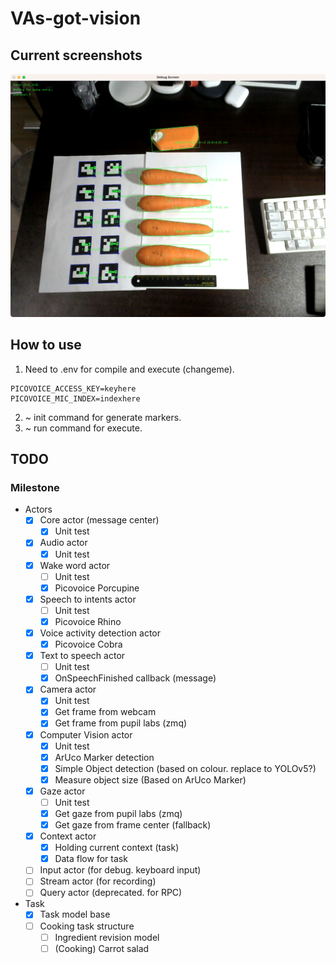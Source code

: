 # VAs-got-vision

## Current screenshots
![](resources/images/rev.1.beta-2023-10-20.png)

## How to use
1. Need to .env for compile and execute (changeme).
```
PICOVOICE_ACCESS_KEY=keyhere
PICOVOICE_MIC_INDEX=indexhere
```

2. ~ init command for generate markers.
3. ~ run command for execute.

## TODO

### Milestone
* Actors
  * [X] Core actor (message center)
    * [X] Unit test
  * [X] Audio actor
    * [X] Unit test
  * [X] Wake word actor
    * [ ] Unit test
    * [X] Picovoice Porcupine
  * [X] Speech to intents actor
    * [ ] Unit test
    * [X] Picovoice Rhino
  * [X] Voice activity detection actor
    * [X] Picovoice Cobra
  * [X] Text to speech actor
    * [ ] Unit test
    * [X] OnSpeechFinished callback (message)
  * [X] Camera actor
    * [X] Unit test
    * [X] Get frame from webcam
    * [X] Get frame from pupil labs (zmq)
  * [X] Computer Vision actor
    * [X] Unit test
    * [X] ArUco Marker detection
    * [X] Simple Object detection (based on colour. replace to YOLOv5?)
    * [X] Measure object size (Based on ArUco Marker)
  * [X] Gaze actor
    * [ ] Unit test
    * [X] Get gaze from pupil labs (zmq)
    * [X] Get gaze from frame center (fallback)
  * [X] Context actor
    * [X] Holding current context (task)
    * [X] Data flow for task
  * [ ] Input actor (for debug. keyboard input)
  * [ ] Stream actor (for recording)
  * [ ] Query actor (deprecated. for RPC)
* Task
  * [X] Task model base
  * [ ] Cooking task structure
    * [ ] Ingredient revision model
    * [ ] (Cooking) Carrot salad
